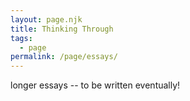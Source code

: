 ```yaml
---
layout: page.njk
title: Thinking Through
tags: 
  - page
permalink: /page/essays/
---
```


longer essays -- to be written eventually!